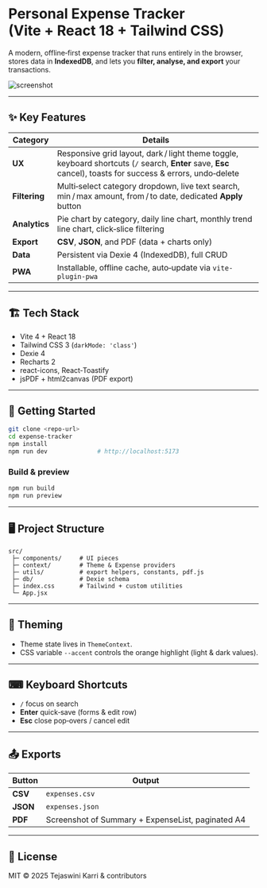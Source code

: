
# Personal Expense Tracker (Vite + React 18 + Tailwind CSS)

A modern, offline‑first expense tracker that runs entirely in the browser, stores data in **IndexedDB**, and lets you **filter, analyse, and export** your transactions.

![screenshot](docs/demo-light.png)

---

## ✨ Key Features

| Category | Details |
|----------|---------|
| **UX** | Responsive grid layout, dark / light theme toggle, keyboard shortcuts (`/` search, **Enter** save, **Esc** cancel), toasts for success & errors, undo‑delete |
| **Filtering** | Multi‑select category dropdown, live text search, min / max amount, from / to date, dedicated **Apply** button |
| **Analytics** | Pie chart by category, daily line chart, monthly trend line chart, click‑slice filtering |
| **Export** | **CSV**, **JSON**, and PDF (data + charts only) |
| **Data** | Persistent via Dexie 4 (IndexedDB), full CRUD |
| **PWA** | Installable, offline cache, auto‑update via `vite-plugin-pwa` |

---

## 🏗 Tech Stack

* Vite 4 + React 18
* Tailwind CSS 3 (`darkMode: 'class'`)
* Dexie 4
* Recharts 2
* react-icons, React‑Toastify
* jsPDF + html2canvas (PDF export)

---

## 🚀 Getting Started

```bash
git clone <repo-url>
cd expense-tracker
npm install
npm run dev              # http://localhost:5173
```

### Build & preview

```bash
npm run build
npm run preview
```

---

## 🖥️ Project Structure

```
src/
 ├─ components/     # UI pieces
 ├─ context/        # Theme & Expense providers
 ├─ utils/          # export helpers, constants, pdf.js
 ├─ db/             # Dexie schema
 ├─ index.css       # Tailwind + custom utilities
 └─ App.jsx
```

---

## 🎨 Theming

* Theme state lives in `ThemeContext`.
* CSS variable `--accent` controls the orange highlight (light & dark values).

---

## ⌨ Keyboard Shortcuts

* `/` focus on search
* **Enter** quick‑save (forms & edit row)
* **Esc** close pop‑overs / cancel edit

---

## 📤 Exports

| Button | Output |
|--------|--------|
| **CSV**  | `expenses.csv` |
| **JSON** | `expenses.json` |
| **PDF**  | Screenshot of Summary + ExpenseList, paginated A4 |

---

## 📜 License

MIT © 2025 Tejaswini Karri & contributors
